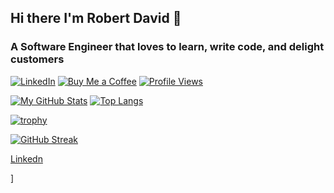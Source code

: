 ## Hi there I'm Robert David 👋
### A Software Engineer that loves to learn, write code, and delight customers
[![LinkedIn](https://img.shields.io/badge/LinkedIn-0077B5?style=for-the-badge&logo=linkedin&logoColor=white)](https://www.linkedin.com/in/robhernandez5)
[![Buy Me a Coffee](https://img.shields.io/badge/Buy_Me_A_Coffee-FFDD00?style=for-the-badge&logo=buy-me-a-coffee&logoColor=black)](https://account.venmo.com/u/Robert-Hernandez-29)
[![Profile Views](https://komarev.com/ghpvc/?username=rhernandez513&label=Profile%20views&color=0e75b6&style=flat)]()

[![My GitHub Stats](https://github-readme-stats.vercel.app/api/?username=rhernandez513&count_private=true&show_icons=true&theme=onedark&include_all_commits=true&show=prs_merged,prs_merged_percentage)]()
[![Top Langs](https://github-readme-stats.vercel.app/api/top-langs/?username=rhernandez513&layout=compact&langs_count=10&hide=html,objective-c,jupyter%20notebook)](https://github.com/rhernandez513/github-readme-stats)

[![trophy](https://github-profile-trophy.vercel.app/?username=rhernandez513)](https://github.com/ryo-ma/github-profile-trophy)

[![GitHub Streak](https://github-readme-streak-stats.herokuapp.com?user=rhernandez513)](https://git.io/streak-stats)

[Linkedn](https://www.linkedin.com/in/robhernandez5)

<!--
**Rhernandez513/rhernandez513** is a ✨ _special_ ✨ repository because its `README.md` (this file) appears on your GitHub profile.

Here are some ideas to get you started:

- 🔭 I’m currently working on ...
- 🌱 I’m currently learning ...
- 👯 I’m looking to collaborate on ...
- 🤔 I’m looking for help with ...
- 💬 Ask me about ...
- 📫 How to reach me: ...
- 😄 Pronouns: ...
- ⚡ Fun fact: ...
-->
]
